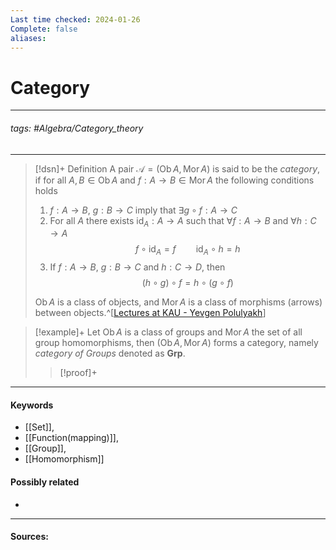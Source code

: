 ```yaml
---
Last time checked: 2024-01-26
Complete: false
aliases:
---
```

# Category
***
###### tags: #Algebra/Category_theory 
***
>[!dsn]+ Definition
>A pair $\mathcal{A}=(\operatorname{Ob} A,\operatorname{Mor}A)$ is said to be the *category*, if for all $A,B\in\operatorname{Ob}A$ and $f:A\to B\in\operatorname{Mor}A$ the following conditions holds
>1. $f:A\to B$, $g:B\to C$ imply that $\exists g\circ f:A\to C$
>2. For all $A$ there exists $\operatorname{id}_{A}:A\to A$ such that $\forall f:A\to B$ and $\forall h:C\to A$
>   $$f\circ\operatorname{id}_{A}=f\qquad \operatorname{id}_{A}\circ h=h$$
>3. If $f:A\to B$, $g:B\to C$ and $h:C\to D$, then
>   $$(h\circ g)\circ f=h\circ(g\circ f)$$
>
>$\operatorname{Ob}A$ is a class of objects, and $\operatorname{Mor}A$ is a class of morphisms (arrows) between objects.^[[Lectures at KAU - Yevgen Polulyakh](https://drive.google.com/drive/folders/1OBF4iFXhiyJQ2lVaDTRnDEnyDf6hImIg)]

>[!example]+ 
>Let $\operatorname{Ob}A$ is a class of groups and $\operatorname{Mor}A$ the set of all group homomorphisms, then $(\operatorname{Ob}A,\operatorname{Mor}A)$ forms a category, namely *category of Groups* denoted as $\textbf{Grp}$.
>>[!proof]+
>>
***
#### Keywords
- [[Set]],
- [[Function(mapping)]],
- [[Group]],
- [[Homomorphism]]
#### Possibly related
- 
***
#### Sources: